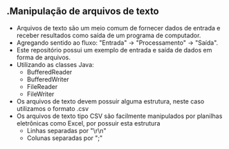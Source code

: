 .Manipulação de arquivos de texto
---------------
- Arquivos de texto são um meio comum de fornecer dados de entrada e receber resultados como saída de um programa de computador.
- Agregando sentido ao fluxo: "Entrada" -> "Processamento" -> "Saída".
- Este repositório possui um exemplo de entrada e saída de dados em forma de arquivos.
- Utilizando as classes Java:
	- BufferedReader
	- BufferedWriter
	- FileReader
	- FileWriter
- Os arquivos de texto devem possuir alguma estrutura, neste caso utilizamos o formato .csv
- Os arquivos de texto tipo CSV são facilmente manipulados por planilhas eletrônicas como Excel, por possuir esta estrutura
	- Linhas separadas por "\r\n"
	- Colunas separadas por ";"